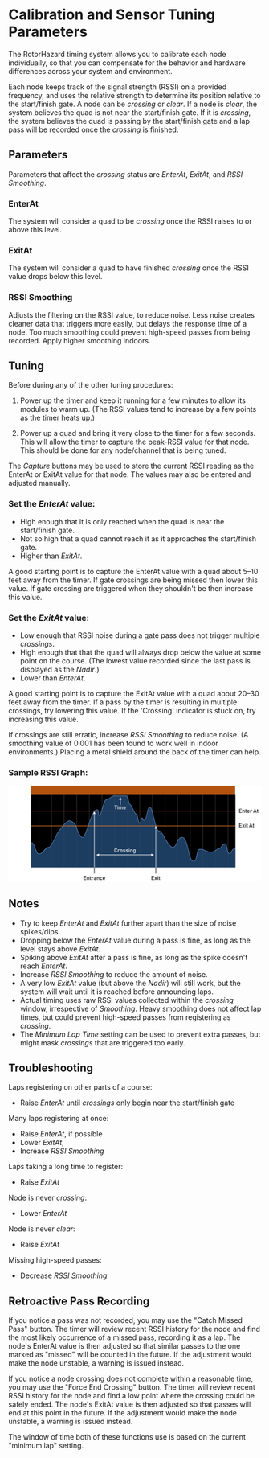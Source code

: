 # Calibration and Sensor Tuning Parameters

The RotorHazard timing system allows you to calibrate each node individually, so that you can compensate for the behavior and hardware differences across your system and environment.

Each node keeps track of the signal strength (RSSI) on a provided frequency, and uses the relative strength to determine its position relative to the start/finish gate. A node can be *crossing* or *clear*. If a node is *clear*, the system believes the quad is not near the start/finish gate. If it is *crossing*, the system believes the quad is passing by the start/finish gate and a lap pass will be recorded once the *crossing* is finished.

## Parameters
Parameters that affect the *crossing* status are *EnterAt*, *ExitAt*, and *RSSI Smoothing*.

### EnterAt
The system will consider a quad to be *crossing* once the RSSI raises to or above this level.

### ExitAt
The system will consider a quad to have finished *crossing* once the RSSI value drops below this level.

### RSSI Smoothing
Adjusts the filtering on the RSSI value, to reduce noise. Less noise creates cleaner data that triggers more easily, but delays the response time of a node. Too much smoothing could prevent high-speed passes from being recorded. Apply higher smoothing indoors.

## Tuning
Before during any of the other tuning procedures:

1. Power up the timer and keep it running for a few minutes to allow its modules to warm up. (The RSSI values tend to increase by a few points as the timer heats up.)

2. Power up a quad and bring it very close to the timer for a few seconds. This will allow the timer to capture the peak-RSSI value for that node. This should be done for any node/channel that is being tuned.

The *Capture* buttons may be used to store the current RSSI reading as the EnterAt or ExitAt value for that node. The values may also be entered and adjusted manually.

### Set the *EnterAt* value:
* High enough that it is only reached when the quad is near the start/finish gate.
* Not so high that a quad cannot reach it as it approaches the start/finish gate.
* Higher than *ExitAt*.

A good starting point is to capture the EnterAt value with a quad about 5–10 feet away from the timer. If gate crossings are being missed then lower this value. If gate crossing are triggered when they shouldn't be then increase this value.

### Set the *ExitAt* value:
* Low enough that RSSI noise during a gate pass does not trigger multiple *crossings*.
* High enough that that the quad will always drop below the value at some point on the course. (The lowest value recorded since the last pass is displayed as the *Nadir*.)
* Lower than *EnterAt*.

A good starting point is to capture the ExitAt value with a quad about 20–30 feet away from the timer. If a pass by the timer is resulting in multiple crossings, try lowering this value. If the 'Crossing' indicator is stuck on, try increasing this value.

If crossings are still erratic, increase *RSSI Smoothing* to reduce noise. (A smoothing value of 0.001 has been found to work well in indoor environments.) Placing a metal shield around the back of the timer can help.

### Sample RSSI Graph:

![Sample RSSI Graph](img/Sample%20RSSI%20Graph.svg)

## Notes
* Try to keep *EnterAt* and *ExitAt* further apart than the size of noise spikes/dips.
* Dropping below the *EnterAt* value during a pass is fine, as long as the level stays above *ExitAt*.
* Spiking above *ExitAt* after a pass is fine, as long as the spike doesn't reach *EnterAt*.
* Increase *RSSI Smoothing* to reduce the amount of noise.
* A very low *ExitAt* value (but above the *Nadir*) will still work, but the system will wait until it is reached before announcing laps.
* Actual timing uses raw RSSI values collected within the *crossing* window, irrespective of *Smoothing*. Heavy smoothing does not affect lap times, but could prevent high-speed passes from registering as *crossing*.
* The *Minimum Lap Time* setting can be used to prevent extra passes, but might mask *crossings* that are triggered too early.

## Troubleshooting
Laps registering on other parts of a course: 
* Raise *EnterAt* until *crossings* only begin near the start/finish gate

Many laps registering at once:
* Raise *EnterAt*, if possible
* Lower *ExitAt*, 
* Increase *RSSI Smoothing*

Laps taking a long time to register:
* Raise *ExitAt*

Node is never *crossing*:
* Lower *EnterAt*

Node is never *clear*:
* Raise *ExitAt*

Missing high-speed passes:
* Decrease *RSSI Smoothing*

## Retroactive Pass Recording
If you notice a pass was not recorded, you may use the "Catch Missed Pass" button. The timer will review recent RSSI history for the node and find the most likely occurrence of a missed pass, recording it as a lap. The node's EnterAt value is then adjusted so that similar passes to the one marked as "missed" will be counted in the future. If the adjustment would make the node unstable, a warning is issued instead.

If you notice a node crossing does not complete within a reasonable time, you may use the "Force End Crossing" button. The timer will review recent RSSI history for the node and find a low point where the crossing could be safely ended. The node's ExitAt value is then adjusted so that passes will end at this point in the future. If the adjustment would make the node unstable, a warning is issued instead. 

The window of time both of these functions use is based on the current "minimum lap" setting.
